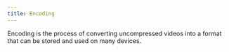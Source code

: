```yaml
---
title: Encoding
---
```


Encoding is the process of converting uncompressed videos into a format that can be stored and used on many devices.